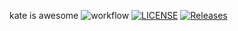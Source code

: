 kate is awesome
![workflow](https://github.com/KLazdina/sem/actions/workflows/main.yml/badge.svg)
[![LICENSE](https://img.shields.io/github/license/KLazdina/sem.svg?style=flat-square)](https://github.com/<github-username>/sem/blob/master/LICENSE)
[![Releases](https://img.shields.io/github/release/KLazdina/sem/all.svg?style=flat-square)](https://github.com/<github-username>/sem/releases)